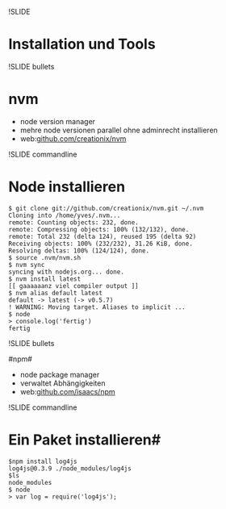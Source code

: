 !SLIDE 

# Installation und Tools #

!SLIDE bullets
# nvm #

* node version manager
* mehre node versionen parallel ohne adminrecht installieren
* web:[github.com/creationix/nvm](https://github.com/creationix/nvm)

!SLIDE commandline
# Node installieren #

    $ git clone git://github.com/creationix/nvm.git ~/.nvm
    Cloning into /home/yves/.nvm...
    remote: Counting objects: 232, done.
    remote: Compressing objects: 100% (132/132), done.
    remote: Total 232 (delta 124), reused 195 (delta 92)
    Receiving objects: 100% (232/232), 31.26 KiB, done.
    Resolving deltas: 100% (124/124), done.
    $ source .nvm/nvm.sh
    $ nvm sync
    syncing with nodejs.org... done.
    $ nvm install latest
    [[ gaaaaaanz viel compiler output ]]
    $ nvm alias default latest
    default -> latest (-> v0.5.7)
    ! WARNING: Moving target. Aliases to implicit ...
    $ node
    > console.log('fertig')
    fertig

!SLIDE bullets

#npm#

* node package manager
* verwaltet Abhängigkeiten
* web:[github.com/isaacs/npm](https://github.com/isaacs/npm)

!SLIDE commandline

# Ein Paket installieren#

    $npm install log4js
    log4js@0.3.9 ./node_modules/log4js
    $ls
    node_modules
    $ node
    > var log = require('log4js');


